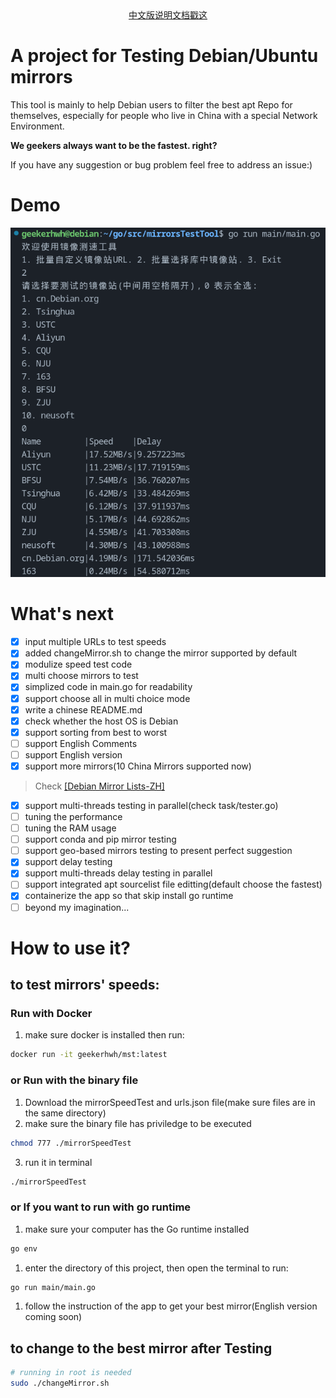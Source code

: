 <div align="center">
  <a href="README-ZH.md">中文版说明文档戳这</a>
</div>

# A project for Testing Debian/Ubuntu mirrors
This tool is mainly to help Debian users to filter the best apt Repo for themselves,
especially for people who live in China with a special Network Environment.

**We geekers always want to be the fastest. right?**

If you have any suggestion or bug problem feel free to address an issue:)

# Demo
![Chinese version](Demo/2024-02-08.png)

# What's next
- [x] input multiple URLs to test speeds
- [x] added changeMirror.sh to change the mirror supported by default
- [x] modulize speed test code
- [x] multi choose mirrors to test
- [x] simplized code in main.go for readability
- [x] support choose all in multi choice mode
- [x] write a chinese README.md
- [x] check whether the host OS is Debian
- [x] support sorting from best to worst
- [ ] support English Comments
- [ ] support English version
- [x] support more mirrors(10 China Mirrors supported now)
> Check [[Debian Mirror Lists-ZH]](https://www.debian.org/mirror/list.zh-cn.html)
- [x] support multi-threads testing in parallel(check task/tester.go)
- [ ] tuning the performance
- [ ] tuning the RAM usage
- [ ] support conda and pip mirror testing
- [ ] support geo-based mirrors testing to present perfect suggestion
- [x] support delay testing
- [x] support multi-threads delay testing in parallel
- [ ] support integrated apt sourcelist file editting(default choose the fastest)
- [x] containerize the app so that skip install go runtime
- [ ] beyond my imagination...

# How to use it?
## to test mirrors' speeds:
### Run with Docker
1. make sure docker is installed then run:
```bash
docker run -it geekerhwh/mst:latest
```
### or Run with the binary file
1. Download the mirrorSpeedTest and urls.json file(make sure files are in the same directory)
2. make sure the binary file has priviledge to be executed
```bash
chmod 777 ./mirrorSpeedTest
```
3. run it in terminal
```bash
./mirrorSpeedTest
```
### or If you want to run with go runtime
1. make sure your computer has the Go runtime installed
```bash
go env
```
1. enter the directory of this project, then open the terminal to run:
```bash
go run main/main.go
```
1. follow the instruction of the app to get your best mirror(English version 
coming soon)

## to change to the best mirror after Testing
```bash
# running in root is needed
sudo ./changeMirror.sh
```
